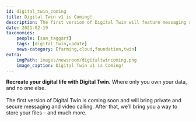 ```yaml
---
id: digital_twin_coming
title: Digital Twin v1 is Coming!
description: The first version of Digital Twin will feature messaging and video calling.
date: 2021-02-19
taxonomies:
    people: [sam_taggart]
    tags: [digital_twin,update]
    news-category: [farming,cloud,foundation,twin]
extra:
    imgPath: images/newsroom/digitaltwincoming.png
    image_caption: Digital Twin v1 is Coming!
---
```


**Recreate your digital life with Digital Twin.** Where only you own your data, and no one else.
<br/>
<br/>
The first version of Digital Twin is coming soon and will bring private and secure messaging and video calling. After that, we’ll bring you a way to store your files – and much more.